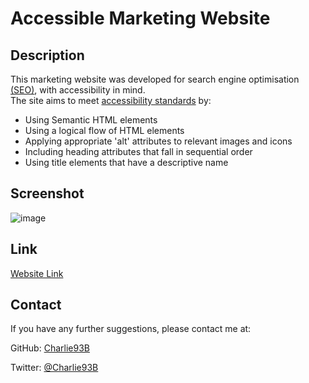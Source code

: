 # Accessible Marketing Website

## Description
This marketing website was developed for search engine optimisation [(SEO)](https://en.wikipedia.org/wiki/Search_engine_optimization), with accessibility in mind.  
The site aims to meet [accessibility standards](https://www.w3.org/WAI/standards-guidelines/wcag/) by:
- Using Semantic HTML elements
- Using a logical flow of HTML elements
- Applying appropriate 'alt' attributes to relevant images and icons
- Including heading attributes that fall in sequential order
- Using title elements that have a descriptive name

## Screenshot

![image](https://user-images.githubusercontent.com/115426768/197780366-515fd84f-54d4-4232-82f0-1d2b2f7958ed.png)



## Link

[Website Link](https://charlie93b.github.io/accessible-marketing-website/)

## Contact

If you have any further suggestions, please contact me at:  

GitHub: [Charlie93B](https://github.com/Charlie93B)

Twitter: [@Charlie93B](https://twitter.com/Charlie93B)
